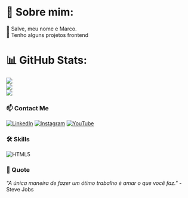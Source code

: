 <link rel="stylesheet" href="https://cdnjs.cloudflare.com/ajax/libs/font-awesome/6.7.1/css/all.min.css" integrity="sha512-5Hs3dF2AEPkpNAR7UiOHba+lRSJNeM2ECkwxUIxC1Q/FLycGTbNapWXB4tP889k5T5Ju8fs4b1P5z/iB4nMfSQ==" crossorigin="anonymous" referrerpolicy="no-referrer" />

# 💫 Sobre mim:
👋 Salve, meu nome e Marco.<br>
🔭 Tenho alguns projetos frontend


# 📊 GitHub Stats:
![](https://github-readme-stats.vercel.app/api?username=marconvs&theme=jolly&hide_border=false&include_all_commits=false&count_private=false)<br/>
![](https://github-readme-streak-stats.herokuapp.com/?user=marconvs&theme=jolly&hide_border=false)<br/>
![](https://github-readme-stats.vercel.app/api/top-langs/?username=marconvs&theme=jolly&hide_border=false&include_all_commits=false&count_private=false&layout=compact)





### 📫 Contact Me

[![LinkedIn](https://img.shields.io/badge/-LinkedIn-0077B5?style=flat&logo=LinkedIn&logoColor=white)](https://www.linkedin.com/in/marco-aur%C3%A9lio-neves-384b4a315/)
[![Instagram](https://img.shields.io/badge/-TikTok-111111?style=flat&logo=tiktok&logoColor=white)](https://www.tiktok.com/@_.sn0w__)
[![YouTube](https://img.shields.io/badge/-YouTube-FF0000?style=flat&logo=youtube&logoColor=white)](https://www.youtube.com/@sS%C3%B1%C3%B8w%E3%83%84)

### 🛠️ Skills

![HTML5](https://img.shields.io/badge/-HTML5-E34F26?style=flat&logo=html5&logoColor=white)
<!--![CSS3](https://img.shields.io/badge/-CSS3-1572B6?style=flat&logo=css3&logoColor=white)
![Bootstrap](https://img.shields.io/badge/-Bootstrap-563D7C?style=flat&logo=bootstrap&logoColor=white)
![JavaScript](https://img.shields.io/badge/-JavaScript-F7DF1E?style=flat&logo=javascript&logoColor=black)
![React](https://img.shields.io/badge/-React-61DAFB?style=flat&logo=react&logoColor=black)
![Express](https://img.shields.io/badge/-Express-000000?style=flat&logo=express&logoColor=white)
![Node.js](https://img.shields.io/badge/-Node.js-339933?style=flat&logo=node.js&logoColor=white)
![MySQL](https://img.shields.io/badge/-MySQL-4479A1?style=flat&logo=mysql&logoColor=white)
![PHP](https://img.shields.io/badge/-PHP-777BB4?style=flat&logo=php&logoColor=white)
![WordPress](https://img.shields.io/badge/-WordPress-21759B?style=flat&logo=wordpress&logoColor=white)
![Docker](https://img.shields.io/badge/-Docker-2496ED?style=flat&logo=docker&logoColor=white)
![GitHub](https://img.shields.io/badge/-GitHub-181717?style=flat&logo=github&logoColor=white) -->

### 🌟 Quote

_"A única maneira de fazer um ótimo trabalho é amar o que você faz."_ - Steve Jobs
